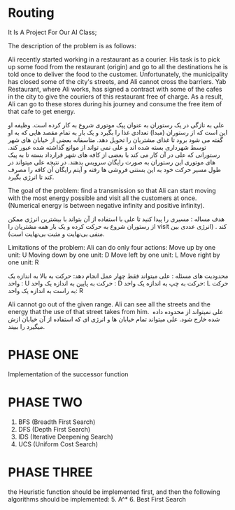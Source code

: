# Routing
It Is A Project For Our AI Class;



The description of the problem is as follows: 

Ali recently started working in a restaurant as a courier.
His task is to pick up some food from the restaurant (origin) and go to all the destinations he is told once to deliver the food to the customer.
Unfortunately, the municipality has closed some of the city's streets, and Ali cannot cross the barriers.
Yab Restaurant, where Ali works, has signed a contract with some of the cafes in the city to give the couriers of this restaurant free of charge. As a result, Ali can go to these stores during his journey and consume the free item of that cafe to get energy.

علی به تازگی در یک رستوران به عنوان پیک موتوری شروع به کار کرده است.
وظیفه او این است که از رستوران (مبدا) تعدادی غذا را بگیرد و یک بار به تمام مقصد هایی که به او گفته می شود برود تا غذای مشتریان را تحویل دهد.
متاسفانه بعضی از خیابان های شهر توسط شهرداری بسته شده اند و علی نمی تواند از موانع گذاشته شده عبور کند.
رستورانی که علی در آن کار می کند با بعضی از کافه های شهر قرارداد بسته تا به پیک های موتوری این رستوران به صورت رایگان سرویس بدهند. در نتیجه علی میتواند در طول مسیر حرکت خود به این بستنی فروشی ها رفته و آیتم رایگان آن کافه را مصرف کند تا انرژی بگیرد.


The goal of the problem: find a transmission so that Ali can start moving with the most energy possible and visit all the customers at once. (Numerical energy is between negative infinity and positive infinity).


هدف مساله : مسیری را پیدا کنید تا علی با استفاده از آن بتواند با بیشترین انرژی ممکن از رستوران شروع به حرکت کرده و یک بار همه مشتریان را visit کند . (انرژی عددی بین منفی بی‌نهایت و مثبت بی‌نهایت است).

Limitations of the problem:
Ali can do only four actions:
Move up by one unit: U
Moving down by one unit: D
Move left by one unit: L
Move right by one unit: R

 محدودیت های مسئله :
علی میتواند فقط چهار عمل انجام دهد:
حرکت به بالا به اندازه یک واحد : U
حرکت به پایین به اندازه یک واحد : D
حرکت به چپ به اندازه یک واحد: L 
حرکت به راست به اندازه یک واحد: R

Ali cannot go out of the given range.
Ali can see all the streets and the energy that the use of that street takes from him.
​
علی نمیتواند از محدوده داده شده خارج شود.
علی میتواند تمام خیابان ها و انرژی ای که استفاده از آن خیابان ازش میگیرد را ببیند.

# PHASE ONE 
Implementation of the successor function

# PHASE TWO
1. BFS (Breadth First Search)
2. DFS (Depth First Search)
3. IDS (Iterative Deepening Search)
4. UCS (Uniform Cost Search)

# PHASE THREE
the Heuristic function should be implemented first, and then the following algorithms should be implemented:
5. A^*
6. Best First Search
